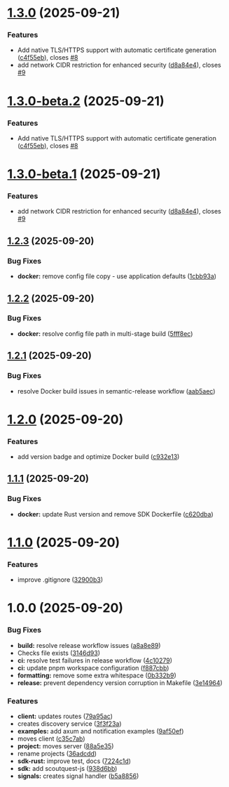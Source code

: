 # [1.3.0](https://github.com/RomainDECOSTER/scoutquest/compare/v1.2.3...v1.3.0) (2025-09-21)


### Features

* Add native TLS/HTTPS support with automatic certificate generation ([c4f55eb](https://github.com/RomainDECOSTER/scoutquest/commit/c4f55eb8b76476350b19c545b80084ff91f26596)), closes [#8](https://github.com/RomainDECOSTER/scoutquest/issues/8)
* add network CIDR restriction for enhanced security ([d8a84e4](https://github.com/RomainDECOSTER/scoutquest/commit/d8a84e4948e20f23256297e8b142041b5638eb40)), closes [#9](https://github.com/RomainDECOSTER/scoutquest/issues/9)

# [1.3.0-beta.2](https://github.com/RomainDECOSTER/scoutquest/compare/v1.3.0-beta.1...v1.3.0-beta.2) (2025-09-21)


### Features

* Add native TLS/HTTPS support with automatic certificate generation ([c4f55eb](https://github.com/RomainDECOSTER/scoutquest/commit/c4f55eb8b76476350b19c545b80084ff91f26596)), closes [#8](https://github.com/RomainDECOSTER/scoutquest/issues/8)

# [1.3.0-beta.1](https://github.com/RomainDECOSTER/scoutquest/compare/v1.2.3...v1.3.0-beta.1) (2025-09-21)


### Features

* add network CIDR restriction for enhanced security ([d8a84e4](https://github.com/RomainDECOSTER/scoutquest/commit/d8a84e4948e20f23256297e8b142041b5638eb40)), closes [#9](https://github.com/RomainDECOSTER/scoutquest/issues/9)

## [1.2.3](https://github.com/RomainDECOSTER/scoutquest/compare/v1.2.2...v1.2.3) (2025-09-20)


### Bug Fixes

* **docker:** remove config file copy - use application defaults ([1cbb93a](https://github.com/RomainDECOSTER/scoutquest/commit/1cbb93a425e2c0cb856ed06934de623f91fda8bd))

## [1.2.2](https://github.com/RomainDECOSTER/scoutquest/compare/v1.2.1...v1.2.2) (2025-09-20)


### Bug Fixes

* **docker:** resolve config file path in multi-stage build ([5fff8ec](https://github.com/RomainDECOSTER/scoutquest/commit/5fff8ec6637fa9cf05e2a0b5bf84494aa8301ba8))

## [1.2.1](https://github.com/RomainDECOSTER/scoutquest/compare/v1.2.0...v1.2.1) (2025-09-20)


### Bug Fixes

* resolve Docker build issues in semantic-release workflow ([aab5aec](https://github.com/RomainDECOSTER/scoutquest/commit/aab5aec9c8eed784532792c392fcce37e690b77d))

# [1.2.0](https://github.com/RomainDECOSTER/scoutquest/compare/v1.1.1...v1.2.0) (2025-09-20)


### Features

* add version badge and optimize Docker build ([c932e13](https://github.com/RomainDECOSTER/scoutquest/commit/c932e13a7adf8752a51d89d412438475ef8a0cf7))

## [1.1.1](https://github.com/RomainDECOSTER/scoutquest/compare/v1.1.0...v1.1.1) (2025-09-20)


### Bug Fixes

* **docker:** update Rust version and remove SDK Dockerfile ([c620dba](https://github.com/RomainDECOSTER/scoutquest/commit/c620dba2ce01b01c5980409d67c983abb6e86af5))

# [1.1.0](https://github.com/RomainDECOSTER/scoutquest/compare/v1.0.0...v1.1.0) (2025-09-20)


### Features

* improve .gitignore ([32900b3](https://github.com/RomainDECOSTER/scoutquest/commit/32900b374c240518eb342196c531669f74e68638))

# 1.0.0 (2025-09-20)


### Bug Fixes

* **build:** resolve release workflow issues ([a8a8e89](https://github.com/RomainDECOSTER/scoutquest/commit/a8a8e89c4527e02f48b88ab78b67db77a3cee2e3))
* Checks file exists ([3146d93](https://github.com/RomainDECOSTER/scoutquest/commit/3146d93076b301c90834c166605979a2cd562041))
* **ci:** resolve test failures in release workflow ([4c10279](https://github.com/RomainDECOSTER/scoutquest/commit/4c102795e9898f0545dcfa9ea860278cfeb5004e))
* **ci:** update pnpm workspace configuration ([f887cbb](https://github.com/RomainDECOSTER/scoutquest/commit/f887cbb54a00ede6f9a42b47ed45a52d1d5025fe))
* **formatting:** remove some extra whitespace ([0b332b9](https://github.com/RomainDECOSTER/scoutquest/commit/0b332b92f136c733c6f6dee8728d94d41b9ac4bf))
* **release:** prevent dependency version corruption in Makefile ([3e14964](https://github.com/RomainDECOSTER/scoutquest/commit/3e149648f72b0b10cf3965ab3286c8abd63906a3))


### Features

* **client:** updates routes ([79a95ac](https://github.com/RomainDECOSTER/scoutquest/commit/79a95ac2f770f36edc948808bec9b1ef90395c5e))
* creates discovery service ([3f3f23a](https://github.com/RomainDECOSTER/scoutquest/commit/3f3f23ad49d06122c97da0c7b7f6cad74c50d7c3))
* **examples:** add axum and notification examples ([9af50ef](https://github.com/RomainDECOSTER/scoutquest/commit/9af50ef06e2ee7e375249d6b4232a4b5f70a9861))
* moves client ([c35c7ab](https://github.com/RomainDECOSTER/scoutquest/commit/c35c7ab0614783e950726bda76646ec561f3e1a9))
* **project:** moves server ([88a5e35](https://github.com/RomainDECOSTER/scoutquest/commit/88a5e355f7f834e578a5b9068d68b5473dcd4d8a))
* rename projects ([36adcdd](https://github.com/RomainDECOSTER/scoutquest/commit/36adcddc6302dcab008c07288a7288f2a6f4e474))
* **sdk-rust:** improve test, docs ([7224c1d](https://github.com/RomainDECOSTER/scoutquest/commit/7224c1d9096531022a2f1ed23af3649eef0efd92))
* **sdk:** add scoutquest-js ([938d6bb](https://github.com/RomainDECOSTER/scoutquest/commit/938d6bbbee750554da40133d881db5118287ab95))
* **signals:** creates signal handler ([b5a8856](https://github.com/RomainDECOSTER/scoutquest/commit/b5a8856b2f44d60511bb757e7e1e11a8b7889d1a))
